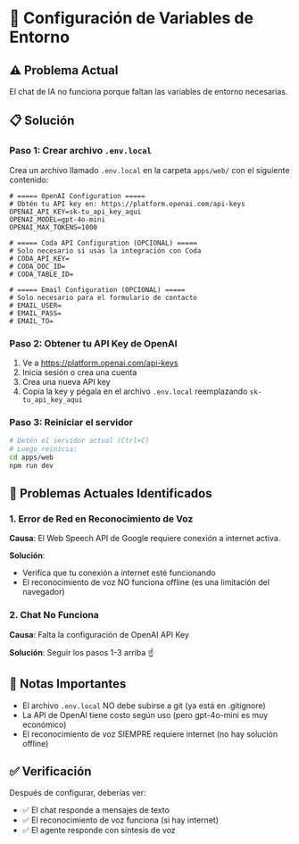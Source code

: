 # 🔧 Configuración de Variables de Entorno

## ⚠️ Problema Actual
El chat de IA no funciona porque faltan las variables de entorno necesarias.

## 📋 Solución

### Paso 1: Crear archivo `.env.local`

Crea un archivo llamado `.env.local` en la carpeta `apps/web/` con el siguiente contenido:

```env
# ===== OpenAI Configuration =====
# Obtén tu API key en: https://platform.openai.com/api-keys
OPENAI_API_KEY=sk-tu_api_key_aqui
OPENAI_MODEL=gpt-4o-mini
OPENAI_MAX_TOKENS=1000

# ===== Coda API Configuration (OPCIONAL) =====
# Solo necesario si usas la integración con Coda
# CODA_API_KEY=
# CODA_DOC_ID=
# CODA_TABLE_ID=

# ===== Email Configuration (OPCIONAL) =====
# Solo necesario para el formulario de contacto
# EMAIL_USER=
# EMAIL_PASS=
# EMAIL_TO=
```

### Paso 2: Obtener tu API Key de OpenAI

1. Ve a https://platform.openai.com/api-keys
2. Inicia sesión o crea una cuenta
3. Crea una nueva API key
4. Copia la key y pégala en el archivo `.env.local` reemplazando `sk-tu_api_key_aqui`

### Paso 3: Reiniciar el servidor

```bash
# Detén el servidor actual (Ctrl+C)
# Luego reinicia:
cd apps/web
npm run dev
```

## 🐛 Problemas Actuales Identificados

### 1. Error de Red en Reconocimiento de Voz
**Causa**: El Web Speech API de Google requiere conexión a internet activa.

**Solución**: 
- Verifica que tu conexión a internet esté funcionando
- El reconocimiento de voz NO funciona offline (es una limitación del navegador)

### 2. Chat No Funciona
**Causa**: Falta la configuración de OpenAI API Key

**Solución**: Seguir los pasos 1-3 arriba ☝️

## 📝 Notas Importantes

- El archivo `.env.local` NO debe subirse a git (ya está en .gitignore)
- La API de OpenAI tiene costo según uso (pero gpt-4o-mini es muy económico)
- El reconocimiento de voz SIEMPRE requiere internet (no hay solución offline)

## ✅ Verificación

Después de configurar, deberías ver:
- ✅ El chat responde a mensajes de texto
- ✅ El reconocimiento de voz funciona (si hay internet)
- ✅ El agente responde con síntesis de voz

